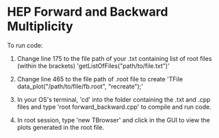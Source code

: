 # HEP Forward and Backward Multiplicity


To run code: 
1. Change line 175 to the file path of your .txt containing list of root files (within the brackets)
'getListOfFiles("path/to/file.txt")'

2. Change line 465 to the file path of .root file to create
'TFile data_plot("/path/to/file/fb.root", "recreate");' 

3. In your OS's terminal, 'cd' into the folder containing the .txt and .cpp files and type 'root forward_backward.cpp' to compile and run code. 

4. In root session, type 'new TBrowser' and click in the GUI to view the plots generated in the root file. 
